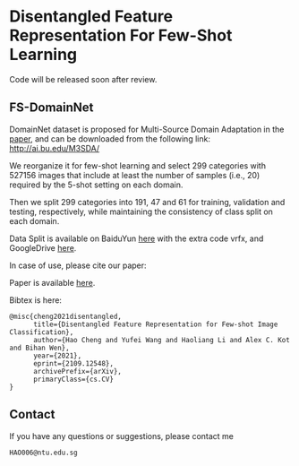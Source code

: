 # Disentangled Feature Representation For Few-Shot Learning

Code will be released soon after review.

## FS-DomainNet

DomainNet dataset is proposed for Multi-Source Domain Adaptation in the [paper](http://ai.bu.edu/M3SDA/#code), and can be downloaded from the following link: http://ai.bu.edu/M3SDA/

We reorganize it for few-shot learning and select 299 categories with 527156 images that include at least the number of samples (i.e., 20) required by the 5-shot setting on each domain.

Then we split 299 categories into 191, 47 and 61 for training, validation and testing, respectively, while maintaining the consistency of class split on each domain.

Data Split is available on BaiduYun [here](https://pan.baidu.com/s/1AL3EcAbUXDsEu4VQ2_AIWA) with the extra code vrfx, and GoogleDrive [here](https://drive.google.com/file/d/1H3PsLXR6sJK6dKTIOpP3qznsypAQ4Ix6/view?usp=sharing).


In case of use, please cite our paper:

Paper is available [here](https://arxiv.org/abs/2109.12548).

Bibtex is here:

    @misc{cheng2021disentangled,
          title={Disentangled Feature Representation for Few-shot Image Classification}, 
          author={Hao Cheng and Yufei Wang and Haoliang Li and Alex C. Kot and Bihan Wen},
          year={2021},
          eprint={2109.12548},
          archivePrefix={arXiv},
          primaryClass={cs.CV}
    }


## Contact

If you have any questions or suggestions, please contact me

    HAO006@ntu.edu.sg
